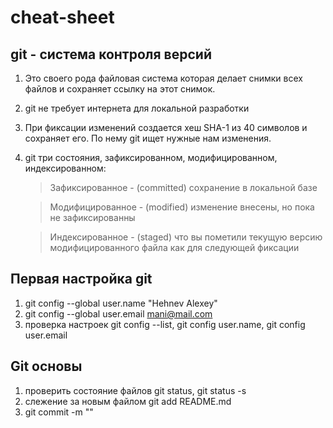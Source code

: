 # cheat-sheet

## git - система контроля версий
1. Это своего рода файловая система которая делает снимки всех файлов и сохраняет ссылку на этот снимок.
2. git не требует интернета для локальной разработки
3. При фиксации изменений создается хеш SHA-1 из 40 символов и сохраняет его. По нему git ищет нужные нам изменения.
4. git три состояния, зафиксированном, модифицированном, индексированном:
    > Зафиксированное - (committed) сохранение в локальной базе
    
    > Модифицированное - (modified) изменение внесены, но пока не зафиксированны
    
    > Индексированное - (staged) что вы пометили текущую версию модифицированного файла как для следующей фиксации
## Первая настройка git
1. git config --global user.name "Hehnev Alexey"
2. git config --global user.email mani@mail.com
3. проверка настроек git config --list, git config user.name, git config user.email
## Git основы
1. проверить состояние файлов git status, git status -s 
2. слежение за новым файлом git add README.md
3. git commit -m ""